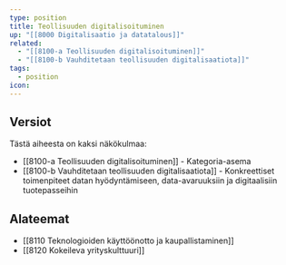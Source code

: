 ```yaml
---
type: position
title: Teollisuuden digitalisoituminen
up: "[[8000 Digitalisaatio ja datatalous]]"
related:
  - "[[8100-a Teollisuuden digitalisoituminen]]"
  - "[[8100-b Vauhditetaan teollisuuden digitalisaatiota]]"
tags:
  - position
icon:
---
```


## Versiot

Tästä aiheesta on kaksi näkökulmaa:

- [[8100-a Teollisuuden digitalisoituminen]] - Kategoria-asema
- [[8100-b Vauhditetaan teollisuuden digitalisaatiota]] - Konkreettiset toimenpiteet datan hyödyntämiseen, data-avaruuksiin ja digitaalisiin tuotepasseihin

## Alateemat

- [[8110 Teknologioiden käyttöönotto ja kaupallistaminen]]
- [[8120 Kokeileva yrityskulttuuri]]
